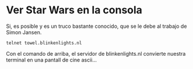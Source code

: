 # Ver Star Wars en la consola

Si, es posible y es un truco bastante conocido, que se le debe al trabajo de
 Simon Jansen.
 
    telnet towel.blinkenlights.nl

Con el comando de arriba, el servidor de blinkenlights.nl convierte nuestra
 terminal en una pantall de cine ascii...
